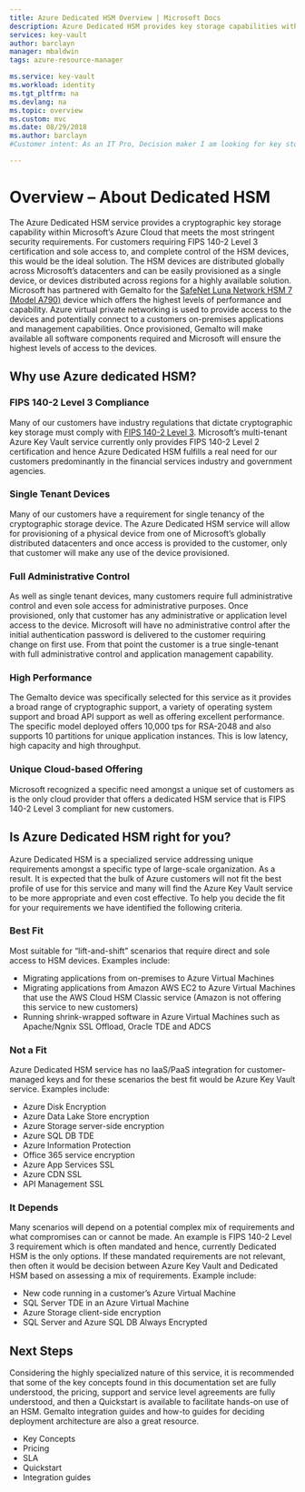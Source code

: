 ```yaml
---
title: Azure Dedicated HSM Overview | Microsoft Docs
description: Azure Dedicated HSM provides key storage capabilities within Azure that meets FIPS 140-2 Level 3 certification
services: key-vault
author: barclayn
manager: mbaldwin
tags: azure-resource-manager

ms.service: key-vault
ms.workload: identity
ms.tgt_pltfrm: na
ms.devlang: na
ms.topic: overview
ms.custom: mvc
ms.date: 08/29/2018
ms.author: barclayn
#Customer intent: As an IT Pro, Decision maker I am looking for key storage capability within Azure Cloud that meets FIPS 140-2 Level 3 certification and that gives me exclusive access to the hardware.

---
```

# Overview – About Dedicated HSM

The Azure Dedicated HSM service provides a cryptographic key storage capability within Microsoft’s Azure Cloud that meets the most stringent security requirements. For customers requiring FIPS 140-2 Level 3 certification and sole access to, and complete control of the HSM devices, this would be the ideal solution. The HSM devices are distributed globally across Microsoft’s datacenters and can be easily provisioned as a single device, or devices distributed across regions for a highly available solution. Microsoft has partnered with Gemalto for the [SafeNet Luna Network HSM 7 (Model A790)](https://safenet.gemalto.com/data-encryption/hardware-security-modules-hsms/safenet-network-hsm/) device which offers the highest levels of performance and capability.  Azure virtual private networking is used to provide access to the devices and potentially connect to a customers on-premises applications and management capabilities. Once provisioned, Gemalto will make available all software components required and Microsoft will ensure the highest levels of access to the devices.

## Why use Azure dedicated HSM?

### FIPS 140-2 Level 3 Compliance

Many of our customers have industry regulations that dictate cryptographic key storage must comply with [FIPS 140-2 Level 3](https://csrc.nist.gov/publications/detail/fips/140/2/final). Microsoft’s multi-tenant Azure Key Vault service currently only provides FIPS 140-2 Level 2 certification and hence Azure Dedicated HSM fulfills a real need for our customers predominantly in the financial services industry and government agencies.

### Single Tenant Devices

Many of our customers have a requirement for single tenancy of the cryptographic storage device. The Azure Dedicated HSM service will allow for provisioning of a physical device from one of Microsoft’s globally distributed datacenters and once access is provided to the customer, only that customer will make any use of the device provisioned.  

### Full Administrative Control

As well as single tenant devices, many customers require full administrative control and even sole access for administrative purposes. Once provisioned, only that customer has any administrative or application level access to the device. Microsoft will have no administrative control after the initial authentication password is delivered to the customer requiring change on first use.  From that point the customer is a true single-tenant with full administrative control and application management capability.

### High Performance

The Gemalto device was specifically selected for this service as it provides a broad range of cryptographic support, a variety of operating system support and broad API support as well as offering excellent performance. The specific model deployed offers 10,000 tps for RSA-2048 and also supports 10 partitions for unique application instances. This is low latency, high capacity and high throughput.

### Unique Cloud-based Offering

Microsoft recognized a specific need amongst a unique set of customers as is the only cloud provider that offers a dedicated HSM service that is FIPS 140-2 Level 3 compliant for new customers.

## Is Azure Dedicated HSM right for you?

Azure Dedicated HSM is a specialized service addressing unique requirements amongst a specific type of large-scale organization. As a result. It is expected that the bulk of Azure customers will not fit the best profile of use for this service and many will find the Azure Key Vault service to be more appropriate and even cost effective. To help you decide the fit for your requirements we have identified the following criteria.

### Best Fit

Most suitable for “lift-and-shift” scenarios that require direct and sole access to HSM devices. Examples include:

- Migrating applications from on-premises to Azure Virtual Machines
- Migrating applications from Amazon AWS EC2 to Azure Virtual Machines that use the AWS Cloud HSM Classic service (Amazon is not offering this service to new customers)
- Running shrink-wrapped software in Azure Virtual Machines such as Apache/Ngnix SSL Offload, Oracle TDE and ADCS

### Not a Fit

Azure Dedicated HSM service has no IaaS/PaaS integration for customer-managed keys and for these scenarios the best fit would be Azure Key Vault service. Examples include:

- Azure Disk Encryption
- Azure Data Lake Store encryption
- Azure Storage server-side encryption
- Azure SQL DB TDE
- Azure Information Protection
- Office 365 service encryption
- Azure App Services SSL
- Azure CDN SSL 
- API Management SSL

### It Depends

Many scenarios will depend on a potential complex mix of requirements and what compromises can or cannot be made. An example is FIPS 140-2 Level 3 requirement which is often mandated and hence, currently Dedicated HSM is the only options.  If these mandated requirements are not relevant, then often it would be decision between Azure Key Vault and Dedicated HSM based on assessing a mix of requirements. Example include:

- New code running in a customer’s Azure Virtual Machine
- SQL Server TDE in an Azure Virtual Machine
- Azure Storage client-side encryption
- SQL Server and Azure SQL DB Always Encrypted

## Next Steps

Considering the highly specialized nature of this service, it is recommended that some of the key concepts found in this documentation set are fully understood, the pricing, support and service level agreements are fully understood, and then a Quickstart is available to facilitate hands-on use of an HSM. Gemalto integration guides and how-to guides for deciding deployment architecture are also a great resource.

- Key Concepts
- Pricing
- SLA
- Quickstart
- Integration guides
